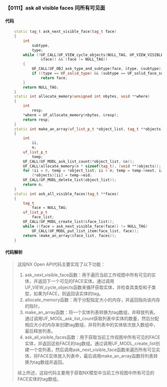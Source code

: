 ### 【0111】ask all visible faces 问所有可见面

#### 代码

```cpp
    static tag_t ask_next_visible_face(tag_t face)  
    {  
        int  
            subtype,  
            type;  
        while (!UF_CALL(UF_VIEW_cycle_objects(NULL_TAG, UF_VIEW_VISIBLE_OBJECTS,  
                &face)) && (face != NULL_TAG))  
        {  
            UF_CALL(UF_OBJ_ask_type_and_subtype(face, &type, &subtype));  
            if ((type == UF_solid_type) && (subtype == UF_solid_face_subtype))  
                return face;  
        }  
        return NULL_TAG;  
    }  
    static int allocate_memory(unsigned int nbytes, void **where)  
    {  
        int  
            resp;  
        *where = UF_allocate_memory(nbytes, &resp);  
        return resp;  
    }  
    static int make_an_array(uf_list_p_t *object_list, tag_t **objects)  
    {  
        int  
            ii,  
            n;  
        uf_list_p_t  
            temp;  
        UF_CALL(UF_MODL_ask_list_count(*object_list, &n));  
        UF_CALL(allocate_memory(n * sizeof(tag_t), (void **)objects));  
        for (ii = 0, temp = *object_list; ii < n; temp = temp->next, ii++)  
            (*objects)[ii] = temp->eid;  
        UF_CALL(UF_MODL_delete_list(object_list));  
        return n;  
    }  
    static int ask_all_visible_faces(tag_t **faces)  
    {  
        tag_t  
            face = NULL_TAG;  
        uf_list_p_t  
            face_list;  
        UF_CALL(UF_MODL_create_list(&face_list));  
        while ((face = ask_next_visible_face(face)) != NULL_TAG)  
            UF_CALL(UF_MODL_put_list_item(face_list, face));  
        return (make_an_array(&face_list, faces));  
    }

```

#### 代码解析

> 这段NX Open API代码主要实现了以下功能：
>
> 1. ask_next_visible_face函数：用于遍历当前工作视图中所有可见的实体，并返回下一个可见的FACE实体。通过调用UF_VIEW_cycle_objects函数来循环获取实体，并检查其类型和子类型，如果为FACE，则返回该实体的tag。
> 2. allocate_memory函数：用于分配指定大小的内存，并返回指向该内存的指针。
> 3. make_an_array函数：将一个实体列表转换为tag数组，并释放列表。通过调用UF_MODL_ask_list_count获取列表中实体的数量，然后分配相应大小的内存来创建tag数组，并将列表中的实体依次放入数组中，最后释放列表。
> 4. ask_all_visible_faces函数：用于获取当前工作视图中所有可见的FACE实体，并返回这些FACE的tag数组。通过调用UF_MODL_create_list创建一个空列表，然后调用ask_next_visible_face函数来遍历所有可见实体，将FACE实体放入列表中，最后调用make_an_array函数将列表转换为tag数组并返回。
>
> 综上所述，这段代码主要用于获取NX模型中当前工作视图中所有可见的FACE实体的tag数组。
>
